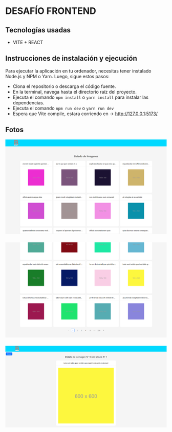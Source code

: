 # DESAFÍO FRONTEND

## Tecnologías usadas

* VITE + REACT 


## Instrucciones de instalación y ejecución

Para ejecutar la aplicación en tu ordenador, necesitas tener instalado Node.js y NPM o Yarn. Luego, sigue estos pasos:

* Clona el repositorio o descarga el código fuente.
* En la terminal, navega hasta el directorio raíz del proyecto.
* Ejecuta el comando `npm install` o `yarn install` para instalar las dependencias.
* Ejecuta el comando `npm run dev` o `yarn run dev`
* Espera que Vite compile, estara corriendo en -> http://127.0.0.1:5173/

## Fotos

![1](./images/1.png)
###
![2](./images/2.png)
###
![3](./images/3.png)
